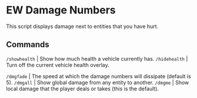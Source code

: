 # EW Damage Numbers

This script displays damage next to entities that you have hurt.

## Commands

`/showhealth` | Show how much health a vehicle currently has.
`/hidehealth` | Turn off the current vehicle health overlay.

`/dmgfade` | The speed at which the damage numbers will dissipate (default is 5).
`/dmgall` | Show global damage from any entity to another.
`/dmgme` | Show local damage that the player deals or takes (this is the default).
